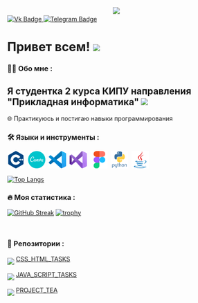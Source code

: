 <div id="header" align="center">
  <img src="https://i.giphy.com/media/v1.Y2lkPTc5MGI3NjExNDE4eTk1dmMxMzV3eXUxYTlqdGR1YWphcHNoaDdoMW14em95MnZraCZlcD12MV9pbnRlcm5hbF9naWZfYnlfaWQmY3Q9Zw/9VYjDMWwMqTrsyiMnW/giphy.gif" width="300"/>
</div>
<div id="badges">
  <a href="https://vk.com/lutsyuk12">
    <img src="https://img.shields.io/badge/Vk-pink?style=for-the-badge&logo=vk&logoColor=blue" alt="Vk Badge"/>
  </a>
  <a href="https://t.me/vladlena_ll">
    <img src="https://img.shields.io/badge/Telegram-black?style=for-the-badge&logo=telegram&logoColor=pink" alt="Telegram Badge"/>
  </a>
</div>
<h1>
  Привет всем! 
  <img src="https://media.giphy.com/media/hvRJCLFzcasrR4ia7z/giphy.gif" width="30px"/>
</h1>

### :woman_technologist: Обо мне :

Я студентка 2 курса КИПУ направления "Прикладная информатика" <img src="https://media.giphy.com/media/WUlplcMpOCEmTGBtBW/giphy.gif" width="30"> 
--- 
:globe_with_meridians:  Практикуюсь и постигаю навыки программирования
### :hammer_and_wrench: Языки и инструменты :
<div>
  <img src="https://github.com/devicons/devicon/blob/master/icons/cplusplus/cplusplus-plain.svg" title="C++" alt="C++" width="40" height="40"/>&nbsp;
  <img src="https://github.com/devicons/devicon/blob/master/icons/canva/canva-original.svg" title="Canva" alt="Canva" width="40" height="40"/>&nbsp;
  <img src="https://github.com/devicons/devicon/blob/master/icons/vscode/vscode-original.svg" title="VScode" alt="VScode" width="40" height="40"/>&nbsp;
  <img src="https://github.com/devicons/devicon/blob/master/icons/visualstudio/visualstudio-original.svg" title="Visual studio" alt="Visual studio" width="40" height="40"/>&nbsp;
  <img src="https://github.com/devicons/devicon/blob/master/icons/figma/figma-original.svg" title="Figma" alt="Figma" width="40" height="40"/>&nbsp;
  <img src="https://github.com/devicons/devicon/blob/master/icons/python/python-original-wordmark.svg" title="Python" alt="Python" width="40" height="40"/>&nbsp;
  <img src="https://github.com/devicons/devicon/blob/master/icons/java/java-original.svg" title="JavaScript" alt="JavaScript" width="40" height="40"/>&nbsp;
  
  
  </div>

  
[![Top Langs](https://github-readme-stats.vercel.app/api/top-langs/?username=Vladlenalutsyuk)](https://github.com/anuraghazra/github-readme-stats)
### :fire: Моя статистика :
<a href="https://git.io/streak-stats"><img src="https://streak-stats.demolab.com?user=Vladlenalutsyuk&theme=transparent" alt="GitHub Streak" /></a>
[![trophy](https://github-profile-trophy.vercel.app/?username=Vladlenalutsyuk&theme=nord)](https://github.com/ryo-ma/github-profile-trophy)


﻿
### :round_pushpin: Репозитории :
<img src="https://i.giphy.com/media/v1.Y2lkPTc5MGI3NjExcWV5azNpNG0zeGNmam1yd3ZtbXZ3dHEwanZ0bGN4djV2cmhldjZoZCZlcD12MV9pbnRlcm5hbF9naWZfYnlfaWQmY3Q9Zw/ptqAPgghLtHOa0SLJS/giphy.gif" width="60px"  align="middle" /> <a href="https://github.com/Vladlenalutsyuk/css_html_tasks" align="left">CSS_HTML_TASKS</a>

<img src="https://i.giphy.com/media/v1.Y2lkPTc5MGI3NjExcWV5azNpNG0zeGNmam1yd3ZtbXZ3dHEwanZ0bGN4djV2cmhldjZoZCZlcD12MV9pbnRlcm5hbF9naWZfYnlfaWQmY3Q9Zw/ptqAPgghLtHOa0SLJS/giphy.gif" width="60px"  align="middle" /> <a href="https://github.com/Vladlenalutsyuk/JavaScript" align="left">JAVA_SCRIPT_TASKS</a>

<img src="https://i.giphy.com/media/v1.Y2lkPTc5MGI3NjExcWV5azNpNG0zeGNmam1yd3ZtbXZ3dHEwanZ0bGN4djV2cmhldjZoZCZlcD12MV9pbnRlcm5hbF9naWZfYnlfaWQmY3Q9Zw/ptqAPgghLtHOa0SLJS/giphy.gif" width="60px"  align="middle" /> <a href="https://github.com/Vladlenalutsyuk/tea" align="left">PROJECT_TEA</a>









